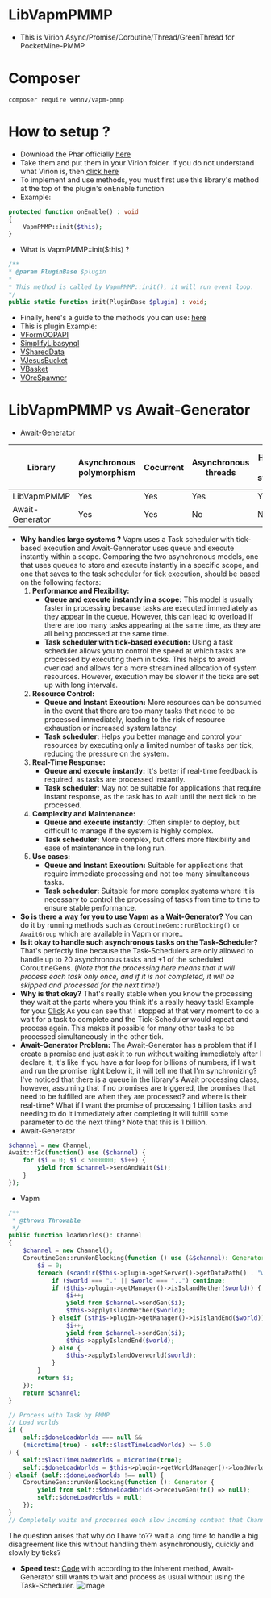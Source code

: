 # LibVapmPMMP
- This is Virion Async/Promise/Coroutine/Thread/GreenThread for PocketMine-PMMP

# Composer
```composer require vennv/vapm-pmmp```

# How to setup ?
- Download the Phar officially [here](https://poggit.pmmp.io/ci/VennDev/LibVapmPMMP/LibVapmPMMP)
- Take them and put them in your Virion folder. If you do not understand what Virion is, then [click here](https://poggit.pmmp.io/p/DEVirion/1.2.8)
- To implement and use methods, you must first use this library's method at the top of the plugin's onEnable function
- Example:
```php
protected function onEnable() : void
{
    VapmPMMP::init($this);
}
```
- What is VapmPMMP::init($this) ?
```php
/**
* @param PluginBase $plugin
*
* This method is called by VapmPMMP::init(), it will run event loop.
*/
public static function init(PluginBase $plugin) : void;
```
- Finally, here's a guide to the methods you can use: [here](https://venndev.gitbook.io/vapm/)
- This is plugin Example:
- [VFormOOPAPI](https://github.com/VennDev/VFormOOPAPI)
- [SimplifyLibasynql](https://github.com/VennDev/SimplifyLibasynql/tree/main/Examples/Test)
- [VSharedData](https://github.com/VennDev/VSharedData)
- [VJesusBucket](https://github.com/VennDev/VJesusBucket)
- [VBasket](https://github.com/VennDev/VBasket)
- [VOreSpawner](https://github.com/VennDev/VOreSpawner)

# LibVapmPMMP vs Await-Generator
- [Await-Generator](https://github.com/SOF3/await-generator)

|   Library       | Asynchronous polymorphism | Cocurrent | Asynchronous threads | Handles large systems | Multiple ways to support asynchrony |
| --------------- | ------------------------- | --------- | -------------------- | --------------------- |  ---------------------------------- |
| LibVapmPMMP     |           Yes             |    Yes    |          Yes         |          Yes          |                  Yes                |
| Await-Generator |           Yes             |    Yes    |          No          |          No           |                  No                 |

- **Why handles large systems ?**
Vapm uses a Task scheduler with tick-based execution and Await-Gennerator uses queue and execute instantly within a scope.
Comparing the two asynchronous models, one that uses queues to store and execute instantly in a specific scope, and one that saves to the task scheduler for tick execution, should be based on the following factors:
  1. **Performance and Flexibility:**
     - **Queue and execute instantly in a scope:** This model is usually faster in processing because tasks are executed immediately as they appear in the queue. However, this can lead to overload if there are too many tasks appearing at the same time, as they are all being processed at the same time.
     - **Task scheduler with tick-based execution:** Using a task scheduler allows you to control the speed at which tasks are processed by executing them in ticks. This helps to avoid overload and allows for a more streamlined allocation of system resources. However, execution may be slower if the ticks are set up with long intervals.
  3. **Resource Control:**
     - **Queue and Instant Execution:** More resources can be consumed in the event that there are too many tasks that need to be processed immediately, leading to the risk of resource exhaustion or increased system latency.
     - **Task scheduler:** Helps you better manage and control your resources by executing only a limited number of tasks per tick, reducing the pressure on the system.
  5. **Real-Time Response:**
     - **Queue and execute instantly:** It's better if real-time feedback is required, as tasks are processed instantly.
     - **Task scheduler:** May not be suitable for applications that require instant response, as the task has to wait until the next tick to be processed.
  7. **Complexity and Maintenance:**
     - **Queue and execute instantly:** Often simpler to deploy, but difficult to manage if the system is highly complex.
     - **Task scheduler:** More complex, but offers more flexibility and ease of maintenance in the long run.
  9. **Use cases:**
      - **Queue and Instant Execution:** Suitable for applications that require immediate processing and not too many simultaneous tasks.
      - **Task scheduler:** Suitable for more complex systems where it is necessary to control the processing of tasks from time to time to ensure stable performance.
- **So is there a way for you to use Vapm as a Wait-Generator?**
You can do it by running methods such as ```CoroutineGen::runBlocking()``` or ```AwaitGroup``` which are available in Vapm or more..
- **Is it okay to handle such asynchronous tasks on the Task-Scheduler?**
That's perfectly fine because the Task-Schedulers are only allowed to handle up to 20 asynchronous tasks and +1 of the scheduled CoroutineGens. (*Note that the processing here means that it will process each task only once, and if it is not completed, it will be skipped and processed for the next time!*)
- **Why is that okay?**
That's really stable when you know the processing they wait at the parts where you think it's a really heavy task!
Example for you: [Click](https://github.com/VennDev/VBasket/blob/main/src/vennv/vbasket/event/VBasketPlantEvent.php#L108)
As you can see that I stopped at that very moment to do a wait for a task to complete and the Tick-Scheduler would repeat and process again. This makes it possible for many other tasks to be processed simultaneously in the other tick.
- **Await-Generator Problem:**
The Await-Generator has a problem that if I create a promise and just ask it to run without waiting immediately after I declare it, it's like if you have a for loop for billions of numbers, if I wait and run the promise right below it, it will tell me that I'm synchronizing?
I've noticed that there is a queue in the library's Await processing class, however, assuming that if no promises are triggered, the promises that need to be fulfilled are when they are processed? and where is their real-time?
What if I want the promise of processing 1 billion tasks and needing to do it immediately after completing it will fulfill some parameter to do the next thing? Note that this is 1 billion.
- Await-Generator
```php
$channel = new Channel;
Await::f2c(function() use ($channel) {
    for ($i = 0; $i < 5000000; $i++) {
        yield from $channel->sendAndWait($i);
    }
});
```
- Vapm
```php
/**
 * @throws Throwable
 */
public function loadWorlds(): Channel
{
    $channel = new Channel();
    CoroutineGen::runNonBlocking(function () use (&$channel): Generator {
        $i = 0;
        foreach (scandir($this->plugin->getServer()->getDataPath() . "worlds") as $world) {
            if ($world === "." || $world === "..") continue;
            if ($this->plugin->getManager()->isIslandNether($world)) {
                $i++;
                yield from $channel->sendGen($i);
                $this->applyIslandNether($world);
            } elseif ($this->plugin->getManager()->isIslandEnd($world)) {
                $i++;
                yield from $channel->sendGen($i);
                $this->applyIslandEnd($world);
            } else {
                $this->applyIslandOverworld($world);
            }
        }
        return $i;
    });
    return $channel;
}

// Process with Task by PMMP
// Load worlds
if (
    self::$doneLoadWorlds === null &&
    (microtime(true) - self::$lastTimeLoadWorlds) >= 5.0
) {
    self::$lastTimeLoadWorlds = microtime(true);
    self::$doneLoadWorlds = $this->plugin->getWorldManager()->loadWorlds();
} elseif (self::$doneLoadWorlds !== null) {
    CoroutineGen::runNonBlocking(function (): Generator {
        yield from self::$doneLoadWorlds->receiveGen(fn() => null);
        self::$doneLoadWorlds = null;
    });
}
// Completely waits and processes each slow incoming content that Channel sends without over-load the server when too many things are sent and received at once.
```
The question arises that why do I have to?? wait a long time to handle a big disagreement like this without handling them asynchronously, quickly and slowly by ticks?

- **Speed test:** [Code](https://gist.github.com/VennDev/4f7be83d55abfbbf44ff2d249e94968c) with according to the inherent method, Await-Generator still wants to wait and process as usual without using the Task-Scheduler.
![image](https://github.com/user-attachments/assets/07a39109-8db4-488d-a0db-6e3404edadf3)
